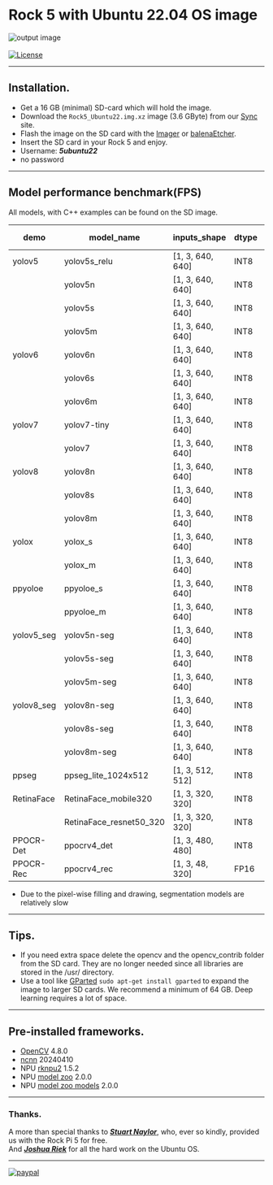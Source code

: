 # Rock 5 with Ubuntu 22.04 OS image
![output image]( https://qengineering.eu/github/RockUbuntu22.webp)<br/><br>
[![License](https://img.shields.io/badge/License-BSD%203--Clause-blue.svg)](https://opensource.org/licenses/BSD-3-Clause)<br/>

------------

## Installation.

- Get a 16 GB (minimal) SD-card which will hold the image. 
- Download the `Rock5_Ubuntu22.img.xz` image (3.6 GByte) from our [Sync](https://ln5.sync.com/dl/37ffb83a0/czk9kxmj-z886httr-j45rsyip-rsix4cen) site. 
- Flash the image on the SD card with the [Imager](https://www.raspberrypi.org/software/) or [balenaEtcher](https://www.balena.io/etcher/).
- Insert the SD card in your Rock 5 and enjoy.
- Username: ***5ubuntu22***
- no password 

------------

## Model performance benchmark(FPS)

All models, with C++ examples can be found on the SD image.<br>

| demo             | model_name                   | inputs_shape            | dtype | Rock 5        |
| ---------------- | ---------------------------- | ----------------------- | ----- | ------------- |
| yolov5           | yolov5s_relu                 | [1, 3, 640, 640]        | INT8  | 50.0          |
|                  | yolov5n                      | [1, 3, 640, 640]        | INT8  | 58.8          |
|                  | yolov5s                      | [1, 3, 640, 640]        | INT8  | 37.7          |
|                  | yolov5m                      | [1, 3, 640, 640]        | INT8  | 16.2          |
| yolov6           | yolov6n                      | [1, 3, 640, 640]        | INT8  | 63.0          |
|                  | yolov6s                      | [1, 3, 640, 640]        | INT8  | 29.5          |
|                  | yolov6m                      | [1, 3, 640, 640]        | INT8  | 15.4          |
| yolov7           | yolov7-tiny                  | [1, 3, 640, 640]        | INT8  | 53.4          |
|                  | yolov7                       | [1, 3, 640, 640]        | INT8  | 9.4           |
| yolov8           | yolov8n                      | [1, 3, 640, 640]        | INT8  | 53.1          |
|                  | yolov8s                      | [1, 3, 640, 640]        | INT8  | 28.5          |
|                  | yolov8m                      | [1, 3, 640, 640]        | INT8  | 12.1          |
| yolox            | yolox_s                      | [1, 3, 640, 640]        | INT8  | 30.0          |
|                  | yolox_m                      | [1, 3, 640, 640]        | INT8  | 12.9          |
| ppyoloe          | ppyoloe_s                    | [1, 3, 640, 640]        | INT8  | 28.8          |
|                  | ppyoloe_m                    | [1, 3, 640, 640]        | INT8  | 13.1          |
| yolov5_seg       | yolov5n-seg                  | [1, 3, 640, 640]        | INT8  | 9.4           |
|                  | yolov5s-seg                  | [1, 3, 640, 640]        | INT8  | 7.8           |
|                  | yolov5m-seg                  | [1, 3, 640, 640]        | INT8  | 6.1           |
| yolov8_seg       | yolov8n-seg                  | [1, 3, 640, 640]        | INT8  | 8.9           |
|                  | yolov8s-seg                  | [1, 3, 640, 640]        | INT8  | 7.3           |
|                  | yolov8m-seg                  | [1, 3, 640, 640]        | INT8  | 4.5           |
| ppseg	           | ppseg_lite_1024x512          |	[1, 3, 512, 512]	      | INT8	| 27.5          |
| RetinaFace       | RetinaFace_mobile320         | [1, 3, 320, 320]        | INT8  | 243.6         |
|                  | RetinaFace_resnet50_320      | [1, 3, 320, 320]        | INT8  | 43.4          |
| PPOCR-Det        | ppocrv4_det                  | [1, 3, 480, 480]        | INT8  | 31.5          |
| PPOCR-Rec        | ppocrv4_rec                  | [1, 3, 48, 320]         | FP16  | 35.7          |

* Due to the pixel-wise filling and drawing, segmentation models are relatively slow

------------

## Tips.

* If you need extra space delete the opencv and the opencv_contrib folder from the SD card. They are no longer needed since all libraries are stored in the /usr/ directory.
* Use a tool like [GParted](https://gparted.org/) `sudo apt-get install gparted` to expand the image to larger SD cards. We recommend a minimum of 64 GB. Deep learning requires a lot of space.<br/>

------------

## Pre-installed frameworks.

- [OpenCV](https://qengineering.eu/deep-learning-with-opencv-on-raspberry-pi-4.html) 4.8.0
- [ncnn](https://qengineering.eu/install-ncnn-on-raspberry-pi-4.html) 20240410
- NPU [rknpu2](https://github.com/airockchip/rknn-toolkit2/tree/master/rknpu2) 1.5.2
- NPU [model zoo](https://github.com/airockchip/rknn_model_zoo) 2.0.0
- NPU [model zoo models](https://github.com/Qengineering/rknn_model_zoo) 2.0.0


------------

### Thanks.
A more than special thanks to [***Stuart Naylor***](https://forum.radxa.com/u/stuartiannaylor/summary), who, ever so kindly, provided us with the Rock Pi 5 for free. <br>
And [***Joshua Riek***](https://github.com/Joshua-Riek) for all the hard work on the Ubuntu OS.

------------

[![paypal](https://qengineering.eu/images/TipJarSmall4.png)](https://www.paypal.com/cgi-bin/webscr?cmd=_s-xclick&hosted_button_id=CPZTM5BB3FCYL) 


